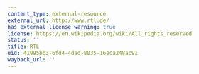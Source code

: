 ```yaml
---
content_type: external-resource
external_url: http://www.rtl.de/
has_external_license_warning: true
license: https://en.wikipedia.org/wiki/All_rights_reserved
status: ''
title: RTL
uid: 41995bb3-6fd4-4dad-8035-16eca248ac91
wayback_url: ''
---
```

